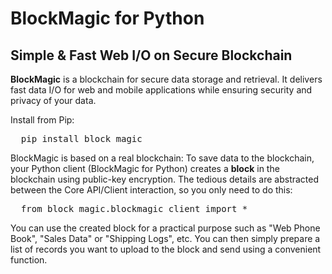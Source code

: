 # BlockMagic for Python
## Simple & Fast Web I/O on Secure Blockchain
**BlockMagic** is a blockchain for secure data storage and retrieval. It delivers fast data I/O for web and mobile applications while ensuring security and privacy of your data.

Install from Pip:

<pre>
  pip install block_magic
</pre>
BlockMagic is based on a real blockchain: To save data to the blockchain, your Python client (BlockMagic for Python) creates a **block** in the blockchain using public-key encryption. The tedious details are abstracted between the Core API/Client interaction, so you only need to do this:

<pre>
  from block_magic.blockmagic_client import *
</pre>

You can use the created block for a practical purpose such as "Web Phone Book", "Sales Data" or "Shipping Logs", etc. You can then simply prepare a list of records you want to upload to the block and send using a convenient function.
